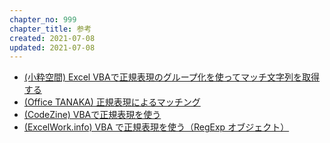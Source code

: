 ```yaml
---
chapter_no: 999
chapter_title: 参考
created: 2021-07-08
updated: 2021-07-08
---
```

- [(小粋空間) Excel VBAで正規表現のグループ化を使ってマッチ文字列を取得する](https://www.koikikukan.com/archives/2014/02/12-015555.php)
- [(Office TANAKA) 正規表現によるマッチング](http://officetanaka.net/excel/vba/tips/tips38.htm)
- [(CodeZine) VBAで正規表現を使う](https://codezine.jp/article/detail/1655)
- [(ExcelWork.info) VBA で正規表現を使う（RegExp オブジェクト）](https://excelwork.info/excel/vbaregexp/)
